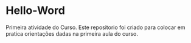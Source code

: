 # Hello-Word
Primeira atividade do Curso.
Este repositorio foi criado para colocar em pratica orientações dadas na primeira aula do curso.
